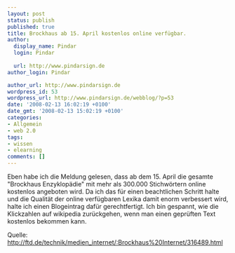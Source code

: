 ```yaml
---
layout: post
status: publish
published: true
title: Brockhaus ab 15. April kostenlos online verfügbar.
author:
  display_name: Pindar
  login: Pindar
  
  url: http://www.pindarsign.de
author_login: Pindar

author_url: http://www.pindarsign.de
wordpress_id: 53
wordpress_url: http://www.pindarsign.de/webblog/?p=53
date: '2008-02-13 16:02:19 +0100'
date_gmt: '2008-02-13 15:02:19 +0100'
categories:
- Allgemein
- web 2.0
tags:
- wissen
- elearning
comments: []
---
```

<p>Eben habe ich die Meldung gelesen, dass ab dem 15. April die gesamte "Brockhaus Enzyklopädie" mit mehr als 300.000 Stichwörtern online kostenlos angeboten wird. Da ich das für einen beachtlichen Schritt halte und die Qualität der online verfügbaren Lexika damit enorm verbessert wird, halte ich einen Blogeintrag dafür gerechtfertigt. Ich bin gespannt, wie die Klickzahlen auf wikipedia zurückgehen, wenn man einen geprüften Text kostenlos bekommen kann.</p>
<p>Quelle: <a href="http://ftd.de/technik/medien_internet/:Brockhaus%20Internet/316489.html" target="_blank">http://ftd.de/technik/medien_internet/:Brockhaus%20Internet/316489.html </a></p>
